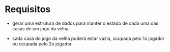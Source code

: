# Requisitos

* gerar uma estrutura de dados para manter o estado de cada uma das casas de um jogo da velha.

* cada casa do jogo da velha poderá estar vazia, ocupada pelo 1o jogador ou ocupada pelo 2o jogador.